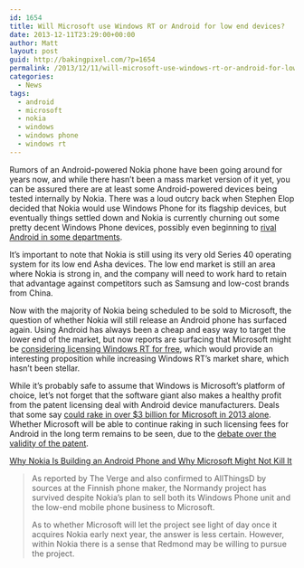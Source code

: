 ```yaml
---
id: 1654
title: Will Microsoft use Windows RT or Android for low end devices?
date: 2013-12-11T23:29:00+00:00
author: Matt
layout: post
guid: http://bakingpixel.com/?p=1654
permalink: /2013/12/11/will-microsoft-use-windows-rt-or-android-for-low-end-devices/
categories:
  - News
tags:
  - android
  - microsoft
  - nokia
  - windows
  - windows phone
  - windows rt
---
```

Rumors of an Android-powered Nokia phone have been going around for years now, and while there hasn&#8217;t been a mass market version of it yet, you can be assured there are at least some Android-powered devices being tested internally by Nokia. There was a loud outcry back when Stephen Elop decided that Nokia would use Windows Phone for its flagship devices, but eventually things settled down and Nokia is currently churning out some pretty decent Windows Phone devices, possibly even beginning to [rival Android in some departments](http://bakingpixel.com/2013/12/windows-phone-successfully-competing-with-android/).

It&#8217;s important to note that Nokia is still using its very old Series 40 operating system for its low end Asha devices. The low end market is still an area where Nokia is strong in, and the company will need to work hard to retain that advantage against competitors such as Samsung and low-cost brands from China.

Now with the majority of Nokia being scheduled to be sold to Microsoft, the question of whether Nokia will still release an Android phone has surfaced again. Using Android has always been a cheap and easy way to target the lower end of the market, but now reports are surfacing that Microsoft might be [considering licensing Windows RT for free](http://www.theverge.com/2013/12/11/5199446/microsoft-considers-free-versions-windows-phone-windows-rt), which would provide an interesting proposition while increasing Windows RT&#8217;s market share, which hasn&#8217;t been stellar.

While it&#8217;s probably safe to assume that Windows is Microsoft&#8217;s platform of choice, let&#8217;s not forget that the software giant also makes a healthy profit from the patent licensing deal with Android device manufacturers. Deals that some say [could rake in over $3 billion for Microsoft in 2013 alone](http://www.zdnet.com/microsofts-most-profitable-mobile-operating-system-android-7000015094/#.). Whether Microsoft will be able to continue raking in such licensing fees for Android in the long term remains to be seen, due to the [debate over the validity of the patent](http://bakingpixel.com/2013/12/microsoft-android-patent/).

[Why Nokia Is Building an Android Phone and Why Microsoft Might Not Kill It](http://allthingsd.com/20131211/why-nokia-is-building-an-android-phone-and-microsoft-might-not-kill-it/)

> As reported by The Verge and also confirmed to AllThingsD by sources at the Finnish phone maker, the Normandy project has survived despite Nokia’s plan to sell both its Windows Phone unit and the low-end mobile phone business to Microsoft.
> 
> As to whether Microsoft will let the project see light of day once it acquires Nokia early next year, the answer is less certain. However, within Nokia there is a sense that Redmond may be willing to pursue the project.